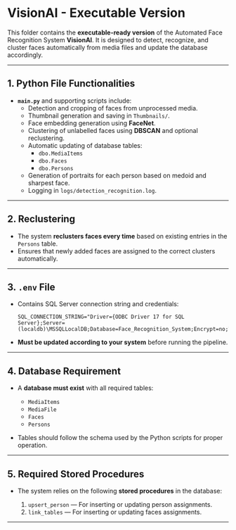 # VisionAI - Executable Version

This folder contains the **executable-ready version** of the Automated Face Recognition System **VisionAI**. It is designed to detect, recognize, and cluster faces automatically from media files and update the database accordingly.

---

## 1. Python File Functionalities

- **`main.py`** and supporting scripts include:
  - Detection and cropping of faces from unprocessed media.
  - Thumbnail generation and saving in `Thumbnails/`.
  - Face embedding generation using **FaceNet**.
  - Clustering of unlabelled faces using **DBSCAN** and optional reclustering.
  - Automatic updating of database tables:
    - `dbo.MediaItems`
    - `dbo.Faces`
    - `dbo.Persons`
  - Generation of portraits for each person based on medoid and sharpest face.
  - Logging in `logs/detection_recognition.log`.

---

## 2. Reclustering

- The system **reclusters faces every time** based on existing entries in the `Persons` table.
- Ensures that newly added faces are assigned to the correct clusters automatically.

---

## 3. `.env` File

- Contains SQL Server connection string and credentials:
  ```env
  SQL_CONNECTION_STRING="Driver={ODBC Driver 17 for SQL Server};Server=(localdb)\MSSQLLocalDB;Database=Face_Recognition_System;Encrypt=no;TrustServerCertificate=no;"
  ````

* **Must be updated according to your system** before running the pipeline.

---

## 4. Database Requirement

* A **database must exist** with all required tables:

  * `MediaItems`
  * `MediaFile`
  * `Faces`
  * `Persons`
* Tables should follow the schema used by the Python scripts for proper operation.

---

## 5. Required Stored Procedures

* The system relies on the following **stored procedures** in the database:

  1. `upsert_person` — For inserting or updating person assignments.
  2. `link_tables` — For inserting or updating faces assignments.

---
